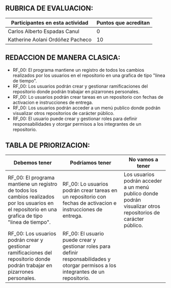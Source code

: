 ## RUBRICA DE EVALUACION:
Participantes en esta actividad | Puntos que acreditan
------------------------------- | --------------------
Carlos Alberto Espadas Canul | 0
Katherine Aolani Ordóñez Pacheco | 10

## REDACCION DE MANERA CLASICA:

- RF_00: El programa mantiene un registro de todos los cambios realizados por los usuarios en el repositorio en una grafica de tipo "linea de tiempo".
- RF_00: Los usuarios podrán crear y gestionar ramificaciones del repositorio donde podrán trabajar en pizarrones personales.
- RF_00: Lo usuarios podrán crear tareas en un repositorio con fechas de activacion e instrucciones de entrega.
- RF_00: Los usuarios podrán acceder a un menú publico donde podrán visualizar otros repositorios de carácter público.
- RF_00: El usuario puede crear y gestionar roles para definir responsabilidades y otorgar permisos a los integrantes de un repositorio. 

## TABLA DE PRIORIZACION:

Debemos tener | Podríamos tener | No vamos a tener
------------- | --------------- | ----------------
RF_00: El programa mantiene un registro de todos los cambios realizados por los usuarios en el repositorio en una grafica de tipo "linea de tiempo". | RF_00: Lo usuarios podrán crear tareas en un repositorio con fechas de activacion e instrucciones de entrega. | Los usuarios podrán acceder a un menú publico donde podrán visualizar otros repositorios de carácter público.
RF_00: Los usuarios podrán crear y gestionar ramificaciones del repositorio donde podrán trabajar en pizarrones personales. | RF_00: El usuario puede crear y gestionar roles para definir responsabilidades y otorgar permisos a los integrantes de un repositorio. 
